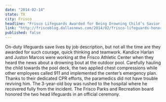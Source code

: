 ```yaml
---
date: "2014-02-14"
state: TX
city: Frisco
headline: "Frisco Lifeguards Awarded for Being Drowning Child’s Savior "
link: "http://friscoblog.dallasnews.com/2014/02/frisco-lifeguards-honored-for-helping-to-save-boys-life.html/ "
published: false
---
```


On-duty lifeguards save lives by job description, but not all the time are they awarded for such courage, quick thinking and teamwork. Kandice Harlan and Juston Marcos were working at the Frisco Athletic Center when they heard the news about a drowning bout at the outdoor pool. Carefully hauling the child towards the pool deck, the two applied chest compressions while other employees called 911 and implemented the center’s emergency plan. Thanks to their dedicated CPR efforts, the paramedics did not have trouble reviving him. The 3-year-old boy was rushed to the hospital where he recovered fully from the incident. The Frisco Parks and Recreation board honored the two head lifeguards in an official ceremony.

